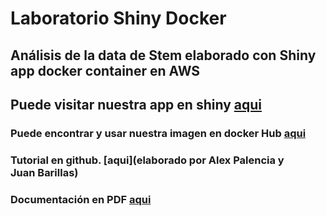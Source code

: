 # Laboratorio Shiny Docker
## Análisis de la data de Stem elaborado con Shiny app docker container en AWS
## Puede visitar nuestra app en shiny [aqui](http://3.19.60.38:3838/)
### Puede encontrar y usar nuestra imagen en docker Hub [aqui](https://hub.docker.com/repository/docker/mapg23/shiny-steam-analysis)
### Tutorial en github. [aqui](elaborado por Alex Palencia y Juan Barillas)
### Documentación en PDF [aqui](https://github.com/AlexanderPalencia/Data-Product/tree/master/Docker-Shiny)